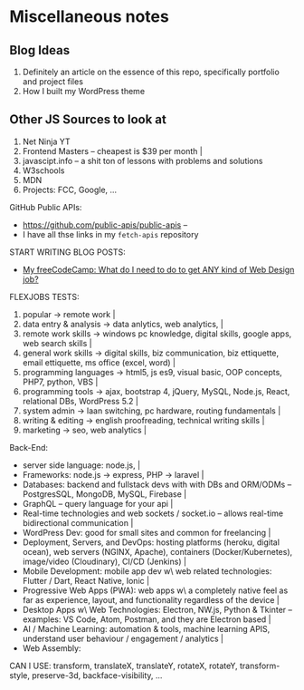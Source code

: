 # Miscellaneous notes

## Blog Ideas

1. Definitely an article on the essence of this repo, specifically portfolio and project files
1. How I built my WordPress theme

## Other JS Sources to look at

1. Net Ninja YT
2. Frontend Masters – cheapest is $39 per month |
3. javascipt.info – a shit ton of lessons with problems and solutions
4. W3schools
5. MDN
6. Projects: FCC, Google, ...

GitHub Public APIs:

- https://github.com/public-apis/public-apis –
- I have all thse links in my `fetch-apis` repository

START WRITING BLOG POSTS:

- [My freeCodeCamp: What do I need to do to get ANY kind of Web Design job? ](https://forum.freecodecamp.org/t/what-do-i-need-to-do-to-get-any-kind-of-web-design-job/469146/15)

FLEXJOBS TESTS:

1. popular → remote work |
1. data entry & analysis → data anlytics, web analytics, |
1. remote work skills → windows pc knowledge, digital skills, google apps, web search skills |
1. general work skills → digital skills, biz communication, biz ettiquette, email ettiquette, ms office (excel, word) |
1. programming languages → html5, js es9, visual basic, OOP concepts, PHP7, python, VBS |
1. programming tools → ajax, bootstrap 4, jQuery, MySQL, Node.js, React, relational DBs, WordPress 5.2 |
1. system admin → laan switching, pc hardware, routing fundamentals |
1. writing & editing → english proofreading, technical writing skills |
1. marketing → seo, web analytics |

Back-End:

- server side language: node.js, |
- Frameworks: node.js → express, PHP → laravel |
- Databases: backend and fullstack devs with with DBs and ORM/ODMs – PostgresSQL, MongoDB, MySQL, Firebase |
- GraphQL – query language for your api |
- Real-time technologies and web sockets / socket.io – allows real-time bidirectional communication |
- WordPress Dev: good for small sites and common for freelancing |
- Deployment, Servers, and DevOps: hosting platforms (heroku, digital ocean), web servers (NGINX, Apache), containers (Docker/Kubernetes), image/video (Cloudinary), CI/CD (Jenkins) |
- Mobile Development: mobile app dev w\ web related technologies: Flutter / Dart, React Native, Ionic |
- Progressive Web Apps (PWA): web apps w\ a completely native feel as far as experience, layout, and functionality regardless of the device |
- Desktop Apps w\ Web Technologies: Electron, NW.js, Python & Tkinter – examples: VS Code, Atom, Postman, and they are Electron based |
- AI / Machine Learning: automation & tools, machine learning APIS, understand user behaviour / engagement / analytics |
- Web Assembly:

CAN I USE: transform, translateX, translateY, rotateX, rotateY, transform-style, preserve-3d, backface-visibility, ...
